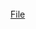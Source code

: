 <br>
<script>
  $(function(){
      $(".element").typed({
        strings: ["The following file contains some random sequence of characters try to see if there is some valid data hidden within it.", ""],
        typeSpeed: 60
      });
  });
</script>
<div class="element"></div>
<a href="./ksfk/rubbish.txt">File</a>